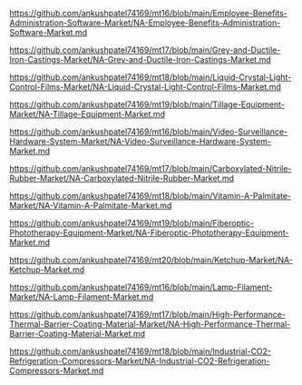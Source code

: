 <p><a href="https://github.com/ankushpatel74169/mt16/blob/main/Employee-Benefits-Administration-Software-Market/NA-Employee-Benefits-Administration-Software-Market.md">https://github.com/ankushpatel74169/mt16/blob/main/Employee-Benefits-Administration-Software-Market/NA-Employee-Benefits-Administration-Software-Market.md</a></p><p><a href="https://github.com/ankushpatel74169/mt17/blob/main/Grey-and-Ductile-Iron-Castings-Market/NA-Grey-and-Ductile-Iron-Castings-Market.md">https://github.com/ankushpatel74169/mt17/blob/main/Grey-and-Ductile-Iron-Castings-Market/NA-Grey-and-Ductile-Iron-Castings-Market.md</a></p><p><a href="https://github.com/ankushpatel74169/mt18/blob/main/Liquid-Crystal-Light-Control-Films-Market/NA-Liquid-Crystal-Light-Control-Films-Market.md">https://github.com/ankushpatel74169/mt18/blob/main/Liquid-Crystal-Light-Control-Films-Market/NA-Liquid-Crystal-Light-Control-Films-Market.md</a></p><p><a href="https://github.com/ankushpatel74169/mt19/blob/main/Tillage-Equipment-Market/NA-Tillage-Equipment-Market.md">https://github.com/ankushpatel74169/mt19/blob/main/Tillage-Equipment-Market/NA-Tillage-Equipment-Market.md</a></p><p><a href="https://github.com/ankushpatel74169/mt16/blob/main/Video-Surveillance-Hardware-System-Market/NA-Video-Surveillance-Hardware-System-Market.md">https://github.com/ankushpatel74169/mt16/blob/main/Video-Surveillance-Hardware-System-Market/NA-Video-Surveillance-Hardware-System-Market.md</a></p><p><a href="https://github.com/ankushpatel74169/mt17/blob/main/Carboxylated-Nitrile-Rubber-Market/NA-Carboxylated-Nitrile-Rubber-Market.md">https://github.com/ankushpatel74169/mt17/blob/main/Carboxylated-Nitrile-Rubber-Market/NA-Carboxylated-Nitrile-Rubber-Market.md</a></p><p><a href="https://github.com/ankushpatel74169/mt18/blob/main/Vitamin-A-Palmitate-Market/NA-Vitamin-A-Palmitate-Market.md">https://github.com/ankushpatel74169/mt18/blob/main/Vitamin-A-Palmitate-Market/NA-Vitamin-A-Palmitate-Market.md</a></p><p><a href="https://github.com/ankushpatel74169/mt19/blob/main/Fiberoptic-Phototherapy-Equipment-Market/NA-Fiberoptic-Phototherapy-Equipment-Market.md">https://github.com/ankushpatel74169/mt19/blob/main/Fiberoptic-Phototherapy-Equipment-Market/NA-Fiberoptic-Phototherapy-Equipment-Market.md</a></p><p><a href="https://github.com/ankushpatel74169/mt20/blob/main/Ketchup-Market/NA-Ketchup-Market.md">https://github.com/ankushpatel74169/mt20/blob/main/Ketchup-Market/NA-Ketchup-Market.md</a></p><p><a href="https://github.com/ankushpatel74169/mt16/blob/main/Lamp-Filament-Market/NA-Lamp-Filament-Market.md">https://github.com/ankushpatel74169/mt16/blob/main/Lamp-Filament-Market/NA-Lamp-Filament-Market.md</a></p><p><a href="https://github.com/ankushpatel74169/mt17/blob/main/High-Performance-Thermal-Barrier-Coating-Material-Market/NA-High-Performance-Thermal-Barrier-Coating-Material-Market.md">https://github.com/ankushpatel74169/mt17/blob/main/High-Performance-Thermal-Barrier-Coating-Material-Market/NA-High-Performance-Thermal-Barrier-Coating-Material-Market.md</a></p><p><a href="https://github.com/ankushpatel74169/mt18/blob/main/Industrial-CO2-Refrigeration-Compressors-Market/NA-Industrial-CO2-Refrigeration-Compressors-Market.md">https://github.com/ankushpatel74169/mt18/blob/main/Industrial-CO2-Refrigeration-Compressors-Market/NA-Industrial-CO2-Refrigeration-Compressors-Market.md</a></p>
